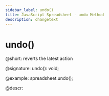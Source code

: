 ```yaml
---
sidebar_label: undo()
title: JavaScript Spreadsheet - undo Method
description: changetext
---
```


# undo()

@short: reverts the latest action

@signature: undo(): void;

@example:
spreadsheet.undo();

@descr:
